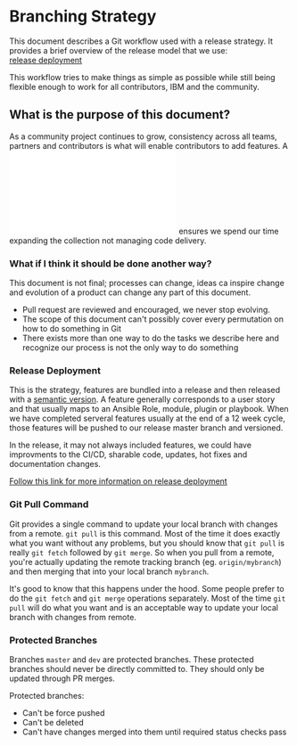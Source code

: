
# Branching Strategy

This document describes a Git workflow used with a release strategy.  It provides a brief overview of the release model that we use:  
[release deployment](develop-release-deploy.md) 

This workflow tries to make things as simple as possible while still being flexible enough to work for all contributors, IBM and the community.

## What is the purpose of this document?

As a community project continues to grow, consistency across all teams, partners and contributors is what will enable
contributors to add features. A ![synchronous workflow](develop-release-deploy.md) ensures we spend our time expanding the collection 
not managing code delivery.

### What if I think it should be done another way?

This document is not final; processes can change, ideas ca inspire change and evolution of a product can change any part
of this document. 

* Pull request are reviewed and encouraged, we never stop evolving. 
* The scope of this document can't possibly cover every permutation on how to do something in Git
* There exists more than one way to do the tasks we describe here and recognize our process is not the only way to do something

### Release Deployment

This is the strategy, features are bundled into a release and then released with a [semantic version](https://semver.org/). A feature generally corresponds to a user story and that usually maps to an Ansible Role, module, plugin or playbook. When we have completed serveral features usually at the end of a 12 week cycle, those features will be pushed to our release master branch and versioned. 

In the release, it may not always included features, we could have improvments to the CI/CD, sharable code, updates, hot fixes and documentation changes. 

[Follow this link for more information on release deployment](./develop-release-deploy.md)

### Git Pull Command

Git provides a single command to update your local branch with changes from a remote.
`git pull` is this command. Most of the time it does exactly what you want without
any problems, but you should know that `git pull` is really `git fetch` followed
by `git merge`. So when you pull from a remote, you're actually updating the remote
tracking branch (eg. `origin/mybranch`) and then merging that into your local
branch `mybranch`.

It's good to know that this happens under the hood. Some people prefer to do the
`git fetch` and `git merge` operations separately. Most of the time `git pull` will
do what you want and is an acceptable way to update your local branch with changes
from remote.

### Protected Branches

Branches `master` and `dev` are protected branches. These protected branches
should never be directly committed to. They should only be updated through PR merges.

Protected branches:
- Can't be force pushed
- Can't be deleted
- Can't have changes merged into them until required status checks pass
